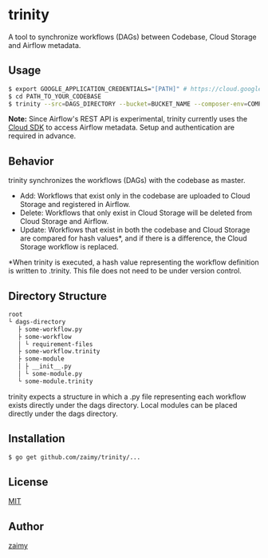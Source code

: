 # trinity

A tool to synchronize workflows (DAGs) between Codebase, Cloud Storage and Airflow metadata.

## Usage

```sh
$ export GOOGLE_APPLICATION_CREDENTIALS="[PATH]" # https://cloud.google.com/storage/docs/reference/libraries#setting_up_authentication
$ cd PATH_TO_YOUR_CODEBASE
$ trinity --src=DAGS_DIRECTORY --bucket=BUCKET_NAME --composer-env=COMPOSER_ENV_NAME
```

**Note:**
  Since Airflow's REST API is experimental, trinity currently uses the [Cloud SDK](https://cloud.google.com/sdk/) to access Airflow metadata. Setup and authentication are required in advance.

## Behavior

trinity synchronizes the workflows (DAGs) with the codebase as master.

- Add: Workflows that exist only in the codebase are uploaded to Cloud Storage and registered in Airflow.
- Delete: Workflows that only exist in Cloud Storage will be deleted from Cloud Storage and Airflow.
- Update: Workflows that exist in both the codebase and Cloud Storage are compared for hash values*, and if there is a difference, the Cloud Storage workflow is replaced.

*When trinity is executed, a hash value representing the workflow definition is written to .trinity. This file does not need to be under version control.

## Directory Structure

```txt
root
└ dags-directory
　 ├ some-workflow.py
　 ├ some-workflow
　 │ └ requirement-files
　 ├ some-workflow.trinity
　 ├ some-module
　 │ ├ __init__.py
　 │ └ some-module.py
　 └ some-module.trinity
```

trinity expects a structure in which a .py file representing each workflow exists directly under the dags directory.
Local modules can be placed directly under the dags directory.

## Installation

```sh
$ go get github.com/zaimy/trinity/...
```

## License

[MIT](https://github.com/zaimy/trinity/blob/master/LICENSE)

## Author

[zaimy](https://github.com/zaimy)
